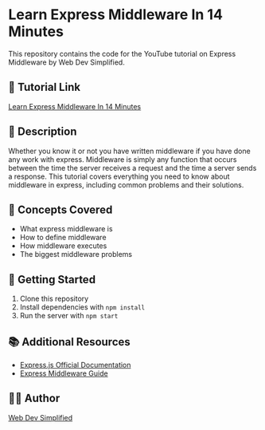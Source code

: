 # Learn Express Middleware In 14 Minutes

This repository contains the code for the YouTube tutorial on Express Middleware by Web Dev Simplified.

## 🎥 Tutorial Link
[Learn Express Middleware In 14 Minutes](https://www.youtube.com/watch?v=lY6icfhap2o)

## 📝 Description
Whether you know it or not you have written middleware if you have done any work with express. Middleware is simply any function that occurs between the time the server receives a request and the time a server sends a response. This tutorial covers everything you need to know about middleware in express, including common problems and their solutions.

## 🧠 Concepts Covered
- What express middleware is
- How to define middleware
- How middleware executes
- The biggest middleware problems

## 🚀 Getting Started
1. Clone this repository
2. Install dependencies with `npm install`
3. Run the server with `npm start`

## 📚 Additional Resources
- [Express.js Official Documentation](https://expressjs.com/)
- [Express Middleware Guide](https://expressjs.com/en/guide/using-middleware.html)

## 👨‍💻 Author
[Web Dev Simplified](https://www.youtube.com/@WebDevSimplified)
